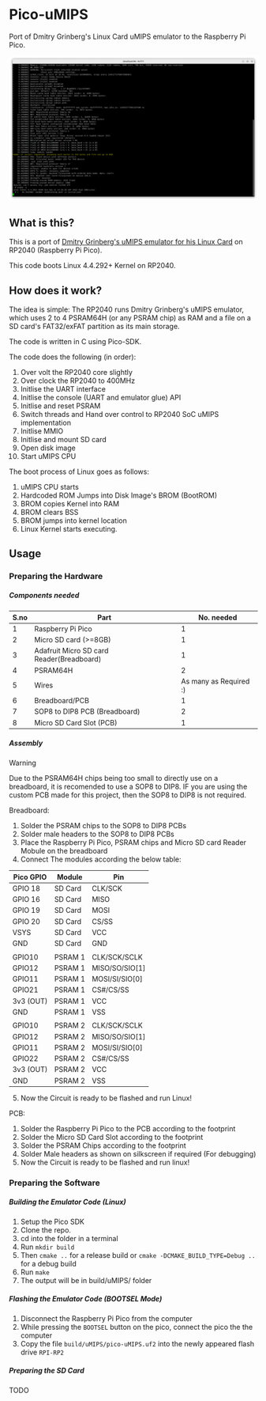 # Pico-uMIPS
Port of Dmitry Grinberg's Linux Card uMIPS emulator to the Raspberry Pi Pico.

![image](images/consoleBooted.png)

## What is this?
This is a port of [Dmitry Grinberg's uMIPS emulator for his Linux Card](https://dmitry.gr/?r=05.Projects&proj=33.%20LinuxCard) on RP2040 (Raspberry Pi Pico).

This code boots Linux 4.4.292+ Kernel on RP2040.

## How does it work?
The idea is simple: The RP2040 runs Dmitry Grinberg's uMIPS emulator, which uses 2 to 4 PSRAM64H (or any PSRAM chip) as RAM and a file on a SD card's FAT32/exFAT partition as its main storage.

The code is written in C using Pico-SDK.

The code does the following (in order):
1. Over volt the RP2040 core slightly
2. Over clock the RP2040 to 400MHz
3. Initlise the UART interface
4. Initlise the console (UART and emulator glue) API
5. Initlise and reset PSRAM
6. Switch threads and Hand over control to RP2040 SoC uMIPS implementation
7. Initlise MMIO
8. Initlise and mount SD card
9. Open disk image
10. Start uMIPS CPU

The boot process of Linux goes as follows:
1. uMIPS CPU starts
2. Hardcoded ROM Jumps into Disk Image's BROM (BootROM)
3. BROM copies Kernel into RAM
4. BROM clears BSS
5. BROM jumps into kernel location
6. Linux Kernel starts executing.

## Usage
### Preparing the Hardware
##### Components needed
S.no | Part                                      | No. needed
-----| ------------------------------------------| -----------------------
1    | Raspberry Pi Pico                         | 1
2    | Micro SD card (>=8GB)                     | 1
3    | Adafruit Micro SD card Reader(Breadboard) | 1
4    | PSRAM64H                                  | 2
5    | Wires                                     | As many as Required :\)
6    | Breadboard/PCB                            | 1
7    | SOP8 to DIP8 PCB (Breadboard)             | 2
8    | Micro SD Card Slot (PCB)                  | 1

##### Assembly
> [!WARNING]
> Due to the PSRAM64H chips being too small to directly use on a breadboard, it is recomended to use a SOP8 to DIP8. IF you are using the custom PCB made for this project, then the SOP8 to DIP8 is not required.

Breadboard:
1. Solder the PSRAM chips to the SOP8 to DIP8 PCBs
2. Solder male headers to the SOP8 to DIP8 PCBs
3. Place the Raspberry Pi Pico, PSRAM chips and Micro SD card Reader Mobule on the breadboard
4. Connect The modules according the below table:

Pico GPIO | Module  | Pin
--------- | ------- | ----------------
GPIO 18   | SD Card | CLK/SCK
GPIO 16   | SD Card | MISO
GPIO 19   | SD Card | MOSI
GPIO 20   | SD Card | CS/SS
VSYS      | SD Card | VCC
GND       | SD Card | GND
          |         |
GPIO10    | PSRAM 1 | CLK/SCK/SCLK
GPIO12    | PSRAM 1 | MISO/SO/SIO[1]
GPIO11    | PSRAM 1 | MOSI/SI/SIO[0]
GPIO21    | PSRAM 1 | CS#/CS/SS
3v3 (OUT) | PSRAM 1 | VCC
GND       | PSRAM 1 | VSS
          |         |
GPIO10    | PSRAM 2 | CLK/SCK/SCLK
GPIO12    | PSRAM 2 | MISO/SO/SIO[1]
GPIO11    | PSRAM 2 | MOSI/SI/SIO[0]
GPIO22    | PSRAM 2 | CS#/CS/SS
3v3 (OUT) | PSRAM 2 | VCC
GND       | PSRAM 2 | VSS

5. Now the Circuit is ready to be flashed and run Linux!

PCB:
1. Solder the Raspberry Pi Pico to the PCB according to the footprint
2. Solder the Micro SD Card Slot according to the footprint
3. Solder the PSRAM Chips according to the footprint
4. Solder Male headers as shown on silkscreen if required (For debugging)
5. Now the Circuit is ready to be flashed and run linux!

### Preparing the Software
##### Building the Emulator Code (Linux)
1. Setup the Pico SDK
2. Clone the repo.
3. cd into the folder in a terminal
4. Run `mkdir build`
5. Then `cmake ..` for a release build or `cmake -DCMAKE_BUILD_TYPE=Debug ..` for a debug build
6. Run `make`
7. The output will be in build/uMIPS/ folder

##### Flashing the Emulator Code (BOOTSEL Mode)
1. Disconnect the Raspberry Pi Pico from the computer
2. While pressing the `BOOTSEL` button on the pico, connect the pico the the computer
3. Copy the file `build/uMIPS/pico-uMIPS.uf2` into the newly appeared flash drive `RPI-RP2`

##### Preparing the SD Card
TODO
